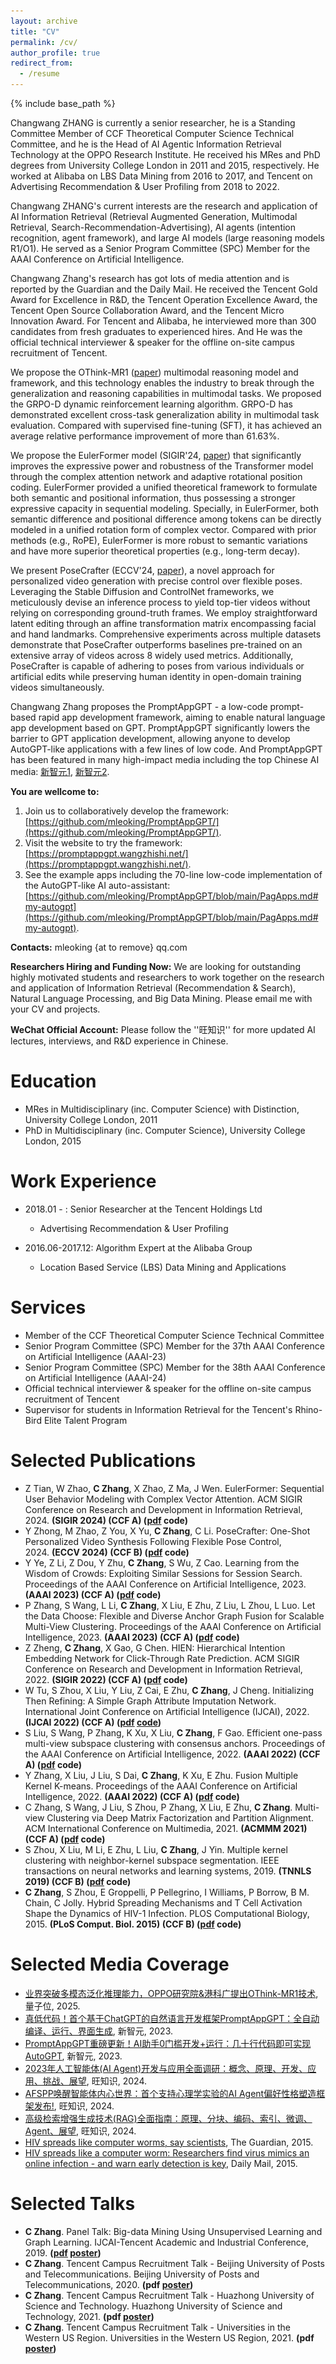 ```yaml
---
layout: archive
title: "CV"
permalink: /cv/
author_profile: true
redirect_from:
  - /resume
---
```


{% include base_path %}

[//]:<![Changwang ZHANG](/images/leo_scholar_icon_middle.jpg)>

Changwang ZHANG is currently a senior researcher, he is a Standing Committee Member of CCF Theoretical Computer Science Technical Committee, and he is the Head of AI Agentic Information Retrieval Technology at the OPPO Research Institute. He received his MRes and PhD degrees from University College London in 2011 and 2015, respectively. He worked at Alibaba on LBS Data Mining from 2016 to 2017, and Tencent on Advertising Recommendation & User Profiling from 2018 to 2022. 

Changwang ZHANG's current interests are the research and application of AI Information Retrieval (Retrieval Augmented Generation, Multimodal Retrieval, Search-Recommendation-Advertising), AI agents (intention recognition, agent framework), and large AI models (large reasoning models R1/O1). He served as a Senior Program Committee (SPC) Member for the AAAI Conference on Artificial Intelligence. 

Changwang Zhang's research has got lots of media attention and is reported by the Guardian and the Daily Mail. He received the Tencent Gold Award for Excellence in R&D, the Tencent Operation Excellence Award, the Tencent Open Source Collaboration Award, and the Tencent Micro Innovation Award. For Tencent and Alibaba, he interviewed more than 300 candidates from fresh graduates to experienced hires. And He was the official technical interviewer & speaker for the offline on-site campus recruitment of Tencent.

We propose the OThink-MR1 ([paper](/files/2025-arxiv-othink-mr1.pdf)) multimodal reasoning model and framework, and this technology enables the industry to break through the generalization and reasoning capabilities in multimodal tasks. We proposed the GRPO-D dynamic reinforcement learning algorithm. GRPO-D has demonstrated excellent cross-task generalization ability in multimodal task evaluation. Compared with supervised fine-tuning (SFT), it has achieved an average relative performance improvement of more than 61.63%.

We propose the EulerFormer model (SIGIR'24, [paper](/files/2024-sigir-eulerformer.pdf)) that significantly improves the expressive power and robustness of the Transformer model through the complex attention network and adaptive rotational position coding. EulerFormer provided a unified theoretical framework to formulate both semantic and positional information, thus possessing a stronger expressive capacity in sequential modeling. Specially, in EulerFormer, both semantic difference and positional difference among tokens can be directly modeled in a unified rotation form of complex vector. Compared with prior methods (e.g., RoPE), EulerFormer is more robust to semantic variations and have more superior theoretical properties (e.g., long-term decay).

We present PoseCrafter (ECCV'24, [paper](/files/2024-eccv-posecrafter.pdf)), a novel approach for personalized video generation with precise control over flexible poses. Leveraging the Stable Diffusion and ControlNet frameworks, we meticulously devise an inference process to yield top-tier videos without relying on corresponding ground-truth frames. We employ straightforward latent editing through an affine transformation matrix encompassing facial and hand landmarks. Comprehensive experiments across multiple datasets demonstrate that PoseCrafter outperforms baselines pre-trained on an extensive array of videos across 8 widely used metrics. Additionally, PoseCrafter is capable of adhering to poses from various individuals or artificial edits while preserving human identity in open-domain training videos simultaneously.

Changwang Zhang proposes the PromptAppGPT - a low-code prompt-based rapid app development framework, aiming to enable natural language app development based on GPT. PromptAppGPT significantly lowers the barrier to GPT application development, allowing anyone to develop AutoGPT-like applications with a few lines of low code. And PromptAppGPT has been featured in many high-impact media including the top Chinese AI media: [新智元1](https://mp.weixin.qq.com/s/_-U56N2CBR9DldaZ8mO-Hw), [新智元2](https://mp.weixin.qq.com/s/99ZQB4vm3dqwAQBIYZraBw).

**You are wellcome to:**
1. Join us to collaboratively develop the framework: [https://github.com/mleoking/PromptAppGPT/](https://github.com/mleoking/PromptAppGPT/).
2. Visit the website to try the framework: [https://promptappgpt.wangzhishi.net/](https://promptappgpt.wangzhishi.net/).
3. See the example apps including the 70-line low-code implementation of the AutoGPT-like AI auto-assistant: [https://github.com/mleoking/PromptAppGPT/blob/main/PagApps.md#my-autogpt](https://github.com/mleoking/PromptAppGPT/blob/main/PagApps.md#my-autogpt).

**Contacts:** mleoking {at to remove} qq.com

**Researchers Hiring and Funding Now:** We are looking for outstanding highly motivated students and researchers to work together on the research and application of Information Retrieval (Recommendation & Search), Natural Language Processing, and Big Data Mining. Please email me with your CV and projects.

**WeChat Official Account:** Please follow the ''旺知识'' for more updated AI lectures, interviews, and R&D experience in Chinese.  

# Education

* MRes in Multidisciplinary (inc. Computer Science) with Distinction, University College London, 2011
* PhD in Multidisciplinary (inc. Computer Science), University College London, 2015

# Work Experience

* 2018.01 - : Senior Researcher at the Tencent Holdings Ltd
  * Advertising Recommendation & User Profiling 

* 2016.06-2017.12: Algorithm Expert at the Alibaba Group
  * Location Based Service (LBS) Data Mining and Applications
 
# Services

* Member of the CCF Theoretical Computer Science Technical Committee
* Senior Program Committee (SPC) Member for the 37th AAAI Conference on Artificial Intelligence (AAAI-23)
* Senior Program Committee (SPC) Member for the 38th AAAI Conference on Artificial Intelligence (AAAI-24)
* Official technical interviewer & speaker for the offline on-site campus recruitment of Tencent
* Supervisor for students in Information Retrieval for the Tencent's Rhino-Bird Elite Talent Program


# Selected Publications
* Z Tian, W Zhao, **C Zhang**, X Zhao, Z Ma, J Wen. EulerFormer: Sequential User Behavior Modeling with Complex Vector Attention. ACM SIGIR Conference on Research and Development in Information Retrieval, 2024. **(SIGIR 2024) (CCF A) ([pdf](/files/2024-sigir-eulerformer.pdf) code)**
* Y Zhong, M Zhao, Z You, X Yu, **C Zhang**, C Li. PoseCrafter: One-Shot Personalized Video Synthesis Following Flexible Pose Control, 2024. **(ECCV 2024) (CCF B) ([pdf](/files/2024-eccv-posecrafter.pdf) code)**
* Y Ye, Z Li, Z Dou, Y Zhu, **C Zhang**, S Wu, Z Cao. Learning from the Wisdom of Crowds: Exploiting Similar Sessions for Session Search. Proceedings of the AAAI Conference on Artificial Intelligence, 2023. **(AAAI 2023) (CCF A) ([pdf](/files/2023-aaai-ssr.pdf) code)**
* P Zhang, S Wang, L Li, **C Zhang**, X Liu, E Zhu, Z Liu, L Zhou, L Luo. Let the Data Choose: Flexible and Diverse Anchor Graph Fusion for Scalable Multi-View Clustering. Proceedings of the AAAI Conference on Artificial Intelligence, 2023. **(AAAI 2023) (CCF A) ([pdf](/files/2023-aaai-fdagf.pdf) code)**
* Z Zheng, **C Zhang**, X Gao, G Chen. HIEN: Hierarchical Intention Embedding Network for Click-Through Rate Prediction. ACM SIGIR Conference on Research and Development in Information Retrieval, 2022. **(SIGIR 2022) (CCF A) ([pdf](/files/2022_sigir_hien.pdf) code)**
* W Tu, S Zhou, X Liu, Y Liu, Z Cai, E Zhu, **C Zhang**, J Cheng. Initializing Then Refining: A Simple Graph Attribute Imputation Network. International Joint Conference on Artificial Intelligence (IJCAI), 2022. **(IJCAI 2022) (CCF A) ([pdf](/files/2022_ijcai_itr.pdf) [code](https://github.com/WxTu/ITR))**
* S Liu, S Wang, P Zhang, K Xu, X Liu, **C Zhang**, F Gao. Efficient one-pass multi-view subspace clustering with consensus anchors. Proceedings of the AAAI Conference on Artificial Intelligence, 2022. **(AAAI 2022) (CCF A) ([pdf](/files/2022_aaai_eomsc_ca.pdf) code)**
* Y Zhang, X Liu, J Liu, S Dai, **C Zhang**, K Xu, E Zhu. Fusion Multiple Kernel K-means. Proceedings of the AAAI Conference on Artificial Intelligence, 2022. **(AAAI 2022) (CCF A) ([pdf](/files/2022_aaai_fmkk.pdf) code)**
* C Zhang, S Wang, J Liu, S Zhou, P Zhang, X Liu, E Zhu, **C Zhang**. Multi-view Clustering via Deep Matrix Factorization and Partition Alignment. ACM International Conference on Multimedia, 2021. **(ACMMM 2021) (CCF A) ([pdf](/files/2021_acmmm_mvcvdmf.pdf) code)**
* S Zhou, X Liu, M Li, E Zhu, L Liu, **C Zhang**, J Yin. Multiple kernel clustering with neighbor-kernel subspace segmentation. IEEE transactions on neural networks and learning systems, 2019. **(TNNLS 2019) (CCF B) ([pdf](/files/2019_tnnls_mkcwnkss.pdf) code)**
* **C Zhang**, S Zhou, E Groppelli, P Pellegrino, I Williams, P Borrow, B M. Chain, C Jolly. Hybrid Spreading Mechanisms and T Cell Activation Shape the Dynamics of HIV-1 Infection. PLOS Computational Biology, 2015. **(PLoS Comput. Biol. 2015) (CCF B) ([pdf](/files/2015_ploscombi_hivhybridspreading.pdf) code)**

# Selected Media Coverage

* [业界突破多模态泛化推理能力，OPPO研究院&港科广提出OThink-MR1技术](https://mp.weixin.qq.com/s/gWGn02IQpO-K75sshqeUfg), 量子位, 2025.
* [真低代码！首个基于ChatGPT的自然语言开发框架PromptAppGPT：全自动编译、运行、界面生成](https://mp.weixin.qq.com/s/_-U56N2CBR9DldaZ8mO-Hw), 新智元, 2023.
* [PromptAppGPT重磅更新！AI助手0门槛开发+运行：几十行代码即可实现AutoGPT](https://mp.weixin.qq.com/s/99ZQB4vm3dqwAQBIYZraBw), 新智元, 2023.
* [​2023年人工智能体(AI Agent)开发与应用全面调研：概念、原理、开发、应用、挑战、展望](https://mp.weixin.qq.com/s/CVmqZvePPMQgTs3JULyEZQ), 旺知识, 2024.
* [AFSPP唤醒智能体内心世界：首个支持心理学实验的AI Agent偏好性格塑造框架发布!](https://mp.weixin.qq.com/s/VkzOdQx6Xz21nrxKDx9mog), 旺知识, 2024.
* [高级检索增强生成技术(RAG)全面指南：原理、分块、编码、索引、微调、Agent、展望](https://mp.weixin.qq.com/s/KKDZmkyUzu1bP1M-9zds-A), 旺知识, 2024.
* [HIV spreads like computer worms, say scientists](https://www.theguardian.com/society/2015/apr/02/hiv-spreads-like-computer-worms-say-scientists), The Guardian, 2015.
* [HIV spreads like a computer worm: Researchers find virus mimics an online infection - and warn early detection is key](https://www.dailymail.co.uk/sciencetech/article-3023671/HIV-spreads-like-computer-virus-Researchers-spread-mimics-online-infection-warn-early-detection-key.html), Daily Mail, 2015.


# Selected Talks

* **C Zhang**. Panel Talk: Big-data Mining Using Unsupervised Learning and Graph Learning. IJCAI-Tencent Academic and Industrial Conference, 2019. **([pdf](/files/2019_ijcai_taic.pdf) [poster](/images/2019_talk_ijcai_booth_talk.jpg))**
* **C Zhang**. Tencent Campus Recruitment Talk - Beijing University of Posts and Telecommunications. Beijing University of Posts and Telecommunications, 2020. **(pdf [poster](/images/2020_talk_tencent_xiaozhao_bjyd.jpg))**
* **C Zhang**. Tencent Campus Recruitment Talk - Huazhong University of Science and Technology. Huazhong University of Science and Technology, 2021. **(pdf [poster](/images/2021_talk_tencent_xiaozhao_hzkj.jpg))**
* **C Zhang**. Tencent Campus Recruitment Talk - Universities in the Western US Region. Universities in the Western US Region, 2021. **(pdf [poster](/images/2022_talk_tencent_xiaozhao_meixi.jpg))**
